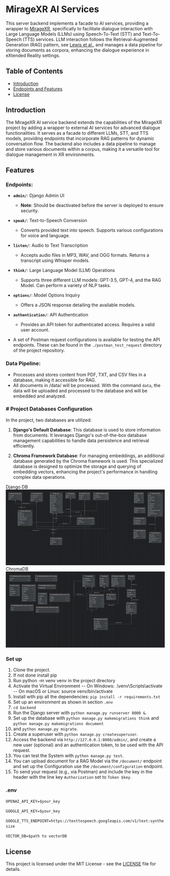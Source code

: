 # MirageXR AI Services

This server backend implements a facade to AI services, providing a wrapper to [MirageXR](https://github.com/WEKIT-ECS/MIRAGE-XR), 
specifically to facilitate dialogue interaction with Large Language Models (LLMs) using Speech-To-Text (STT) and Text-To-Speech 
(TTS) services. LLM interaction follows the Retrieval-Augmented Generation (RAG) pattern, see [Lewis et al.](https://arxiv.org/abs/2005.11401),
and manages a data pipeline for storing documents as corpora, enhancing the dialogue experience in eXtended Reality settings.

## Table of Contents

- [Introduction](#introduction)
- [Endpoints and Features](#features)
- [License](#license)

## Introduction

The MirageXR AI service backend extends the capabilities of the MirageXR project by adding a wrapper to external AI services 
for advanced dialogue functionalities. It serves as a facade to different LLMs, STT, and TTS models, providing endpoints 
that incorporate RAG patterns for dynamic conversation flow. The backend also includes a data pipeline to manage and store 
various documents within a corpus, making it a versatile tool for dialogue management in XR environments.

## Features

### Endpoints:

- **`admin/`**: Django Admin UI
  - **Note**: Should be deactivated before the server is deployed to ensure security.
- **`speak/`**: Text-to-Speech Conversion
  - Converts provided text into speech. Supports various configurations for voice and language.
- **`listen/`**: Audio to Text Transcription
  - Accepts audio files in MP3, WAV, and OGG formats. Returns a transcript using Whisper models.
- **`think/`**: Large Language Model (LLM) Operations
  - Supports three different LLM models: GPT-3.5, GPT-4, and the RAG Model. Can perform a variety of NLP tasks.
- **`options/`**: Model Options Inquiry
  - Offers a JSON response detailing the available models.
- **`authentication/`**: API Authentication
  - Provides an API token for authenticated access. Requires a valid user account.

- A set of Postman request configurations is available for testing the API endpoints. These can be found in the `./postman_test_request` directory of the project repository.


### Data Pipeline:

- Processes and stores content from PDF, TXT, and CSV files in a database, making it accessible for RAG. 
- All documents in /data/ will be processed. With the command `data`, the data will be uploaded  and processed to the database and will be embedded and analyzed.

### # Project Databases Configuration

In the project, two databases are utilized:

1. **Django's Default Database**: This database is used to store information from documents. It leverages Django's out-of-the-box database management capabilities to handle data persistence and retrieval efficiently.

2. **Chroma Framework Database**: For managing embeddings, an additional database generated by the Chroma framework is used. This specialized database is designed to optimize the storage and querying of embedding vectors, enhancing the project's performance in handling complex data operations.



Django DB 
![DjangoDB.png](DjangoDB.png)
ChromaDB
![chromaDB.png](chromaDB.png)

### Set up
1. Clone the project.
2. If not done install pip
3. Run python -m venv venv in the project directory
4. Activate the Virtual Environment -- On Windows: .\venv\Scripts\activate -- On macOS or Linux: source venv/bin/activate
5. Install with pip all the dependencies: `pip install -r requirements.txt`
6. Set up an environment as shown in section `.env`
7. `cd backend`
8. Run the Django server with `python manage.py runserver 8000 &`.
9. Set up the database with `python manage.py makemigrations think` and `python manage.py makemigrations document`
10. and `python manage.py migrate`.
11. Create a superuser with `python manage.py createsuperuser`.
12. Access the backend via `http://127.0.0.1:8000/admin/`, and create a new user (optional) and an authentication token, to be used with the API request.
13. You can test the System with `python manage.py test`. 
14. You can upload document for a RAG Model via the `/document/` endpoint and set up the Configuration use the `/document/configuration` endpoint.
15. To send your request (e.g., via Postman) and include the key in the header with the line key `Authorization` set to `Token $key`.

### .env

`OPENAI_API_KEY=$your_key`

`GOOGLE_API_KEY=$your_key`

`GOOGLE_TTS_ENDPOINT=https://texttospeech.googleapis.com/v1/text:synthesize`

`VECTOR_DB=$path to vectorDB`

## License

This project is licensed under the MIT License - see the [LICENSE](LICENSE) file for details.
